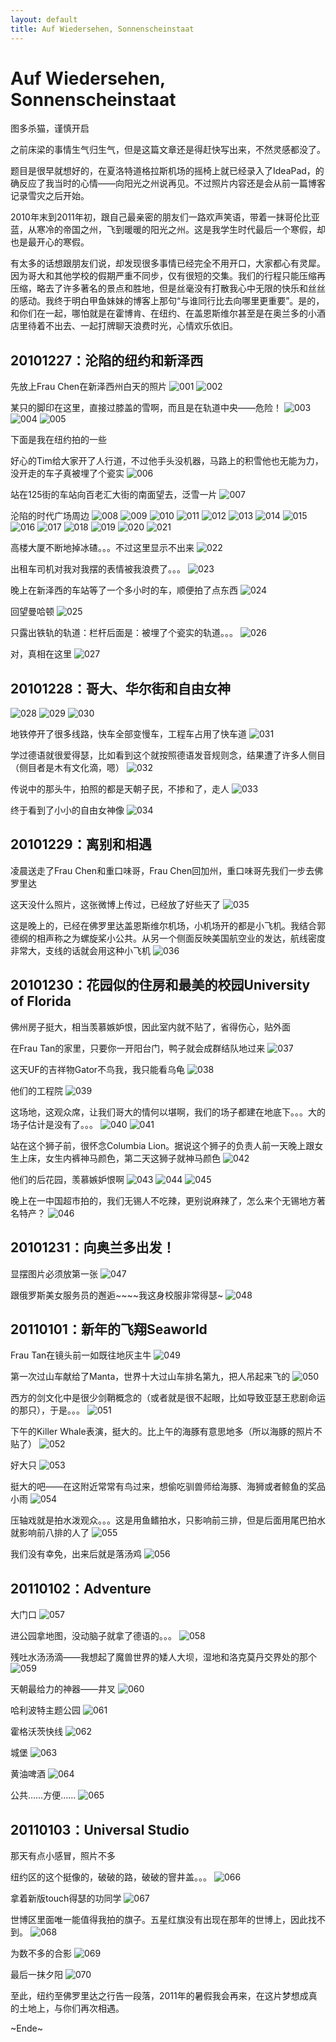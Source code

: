 ```yaml
---
layout: default
title: Auf Wiedersehen, Sonnenscheinstaat
---
```

# Auf Wiedersehen, Sonnenscheinstaat
图多杀猫，谨慎开启

之前床梁的事情生气归生气，但是这篇文章还是得赶快写出来，不然灵感都没了。

题目是很早就想好的，在夏洛特道格拉斯机场的摇椅上就已经录入了IdeaPad，的确反应了我当时的心情——向阳光之州说再见。不过照片内容还是会从前一篇博客记录雪灾之后开始。

2010年末到2011年初，跟自己最亲密的朋友们一路欢声笑语，带着一抹哥伦比亚蓝，从寒冷的帝国之州，飞到暖暖的阳光之州。这是我学生时代最后一个寒假，却也是最开心的寒假。

有太多的话想跟朋友们说，却发现很多事情已经完全不用开口，大家都心有灵犀。因为哥大和其他学校的假期严重不同步，仅有很短的交集。我们的行程只能压缩再压缩，略去了许多著名的景点和胜地，但是丝毫没有打散我心中无限的快乐和丝丝的感动。我终于明白甲鱼妹妹的博客上那句“与谁同行比去向哪里更重要”。是的，和你们在一起，哪怕就是在霍博肯、在纽约、在盖恩斯维尔甚至是在奥兰多的小酒店里待着不出去、一起打牌聊天浪费时光，心情欢乐依旧。

## 20101227：沦陷的纽约和新泽西
先放上Frau Chen在新泽西州白天的照片
![001](/images/post_images/20110109/001.jpg)
![002](/images/post_images/20110109/002.jpg)

某只的脚印在这里，直接过膝盖的雪啊，而且是在轨道中央——危险！
![003](/images/post_images/20110109/003.jpg)
![004](/images/post_images/20110109/004.jpg)
![005](/images/post_images/20110109/005.jpg)

下面是我在纽约拍的一些

好心的Tim给大家开了人行道，不过他手头没机器，马路上的积雪他也无能为力，没开走的车子真被埋了个瓷实
![006](/images/post_images/20110109/006.jpg)

站在125街的车站向百老汇大街的南面望去，泛雪一片
![007](/images/post_images/20110109/007.jpg)

沦陷的时代广场周边
![008](/images/post_images/20110109/008.jpg)
![009](/images/post_images/20110109/009.jpg)
![010](/images/post_images/20110109/010.jpg)
![011](/images/post_images/20110109/011.jpg)
![012](/images/post_images/20110109/012.jpg)
![013](/images/post_images/20110109/013.jpg)
![014](/images/post_images/20110109/014.jpg)
![015](/images/post_images/20110109/015.jpg)
![016](/images/post_images/20110109/016.jpg)
![017](/images/post_images/20110109/017.jpg)
![018](/images/post_images/20110109/018.jpg)
![019](/images/post_images/20110109/019.jpg)
![020](/images/post_images/20110109/020.jpg)
![021](/images/post_images/20110109/021.jpg)

高楼大厦不断地掉冰碴。。。不过这里显示不出来
![022](/images/post_images/20110109/022.jpg)

出租车司机对我对我摆的表情被我浪费了。。。
![023](/images/post_images/20110109/023.jpg)

晚上在新泽西的车站等了一个多小时的车，顺便拍了点东西
![024](/images/post_images/20110109/024.jpg)

回望曼哈顿
![025](/images/post_images/20110109/025.jpg)

只露出铁轨的轨道：栏杆后面是：被埋了个瓷实的轨道。。。
![026](/images/post_images/20110109/026.jpg)

对，真相在这里
![027](/images/post_images/20110109/027.jpg)


## 20101228：哥大、华尔街和自由女神
![028](/images/post_images/20110109/028.jpg)
![029](/images/post_images/20110109/029.jpg)
![030](/images/post_images/20110109/030.jpg)

地铁停开了很多线路，快车全部变慢车，工程车占用了快车道
![031](/images/post_images/20110109/031.jpg)

学过德语就很爱得瑟，比如看到这个就按照德语发音规则念，结果遭了许多人侧目（侧目者是木有文化滴，嗯）
![032](/images/post_images/20110109/032.jpg)

传说中的那头牛，拍照的都是天朝子民，不掺和了，走人
![033](/images/post_images/20110109/033.jpg)

终于看到了小小的自由女神像
![034](/images/post_images/20110109/034.jpg)

 

## 20101229：离别和相遇
凌晨送走了Frau Chen和重口味哥，Frau Chen回加州，重口味哥先我们一步去佛罗里达

这天没什么照片，这张微博上传过，已经放了好些天了
![035](/images/post_images/20110109/035.jpg)

这是晚上的，已经在佛罗里达盖恩斯维尔机场，小机场开的都是小飞机。我结合郭德纲的相声称之为螺旋桨小公共。从另一个侧面反映美国航空业的发达，航线密度非常大，支线的话就会用这种小飞机
![036](/images/post_images/20110109/036.jpg)

## 20101230：花园似的住房和最美的校园University of Florida
佛州房子挺大，相当羡慕嫉妒恨，因此室内就不贴了，省得伤心，贴外面

在Frau Tan的家里，只要你一开阳台门，鸭子就会成群结队地过来
![037](/images/post_images/20110109/037.jpg)

这天UF的吉祥物Gator不鸟我，我只能看乌龟
![038](/images/post_images/20110109/038.jpg)

他们的工程院
![039](/images/post_images/20110109/039.jpg)

这场地，这观众席，让我们哥大的情何以堪啊，我们的场子都建在地底下。。。大的场子估计是没有了。。。
![040](/images/post_images/20110109/040.jpg)
![041](/images/post_images/20110109/041.jpg)

站在这个狮子前，很怀念Columbia Lion。据说这个狮子的负责人前一天晚上跟女生上床，女生内裤神马颜色，第二天这狮子就神马颜色
![042](/images/post_images/20110109/042.jpg)

他们的后花园，羡慕嫉妒恨啊
![043](/images/post_images/20110109/043.jpg)
![044](/images/post_images/20110109/044.jpg)
![045](/images/post_images/20110109/045.jpg)

晚上在一中国超市拍的，我们无锡人不吃辣，更别说麻辣了，怎么来个无锡地方著名特产？
![046](/images/post_images/20110109/046.jpg)
 
## 20101231：向奥兰多出发！
显摆图片必须放第一张
![047](/images/post_images/20110109/047.jpg)

跟俄罗斯美女服务员的邂逅~~~~我这身校服非常得瑟~
![048](/images/post_images/20110109/048.jpg)

## 20110101：新年的飞翔Seaworld
Frau Tan在镜头前一如既往地灰主牛
![049](/images/post_images/20110109/049.jpg)

第一次过山车献给了Manta，世界十大过山车排名第九，把人吊起来飞的
![050](/images/post_images/20110109/050.jpg)

西方的剑文化中是很少剑鞘概念的（或者就是很不起眼，比如导致亚瑟王悲剧命运的那只），于是。。。
![051](/images/post_images/20110109/051.jpg)

下午的Killer Whale表演，挺大的。比上午的海豚有意思地多（所以海豚的照片不贴了）
![052](/images/post_images/20110109/052.jpg)

好大只
![053](/images/post_images/20110109/053.jpg)

挺大的吧——在这附近常常有鸟过来，想偷吃驯兽师给海豚、海狮或者鲸鱼的奖品小雨
![054](/images/post_images/20110109/054.jpg)

压轴戏就是拍水泼观众。。。这是用鱼鳍拍水，只影响前三排，但是后面用尾巴拍水就影响前八排的人了
![055](/images/post_images/20110109/055.jpg)

我们没有幸免，出来后就是落汤鸡
![056](/images/post_images/20110109/056.jpg)

## 20110102：Adventure
大门口
![057](/images/post_images/20110109/057.jpg)

进公园拿地图，没动脑子就拿了德语的。。。
![058](/images/post_images/20110109/058.jpg)

残吐水汤汤滴——我想起了魔兽世界的矮人大坝，湿地和洛克莫丹交界处的那个
![059](/images/post_images/20110109/059.jpg)

天朝最给力的神器——井叉
![060](/images/post_images/20110109/060.jpg)

哈利波特主题公园
![061](/images/post_images/20110109/061.jpg)

霍格沃茨快线
![062](/images/post_images/20110109/062.jpg)

城堡
![063](/images/post_images/20110109/063.jpg)

黄油啤酒
![064](/images/post_images/20110109/064.jpg)

公共……方便……
![065](/images/post_images/20110109/065.jpg)
 

## 20110103：Universal Studio
那天有点小感冒，照片不多

纽约区的这个挺像的，破破的路，破破的窨井盖。。。
![066](/images/post_images/20110109/066.jpg)

拿着新版touch得瑟的功同学
![067](/images/post_images/20110109/067.jpg)

世博区里面唯一能值得我拍的旗子。五星红旗没有出现在那年的世博上，因此找不到。
![068](/images/post_images/20110109/068.jpg)

为数不多的合影
![069](/images/post_images/20110109/069.jpg)

最后一抹夕阳
![070](/images/post_images/20110109/070.jpg)

 

至此，纽约至佛罗里达之行告一段落，2011年的暑假我会再来，在这片梦想成真的土地上，与你们再次相遇。

 

~Ende~